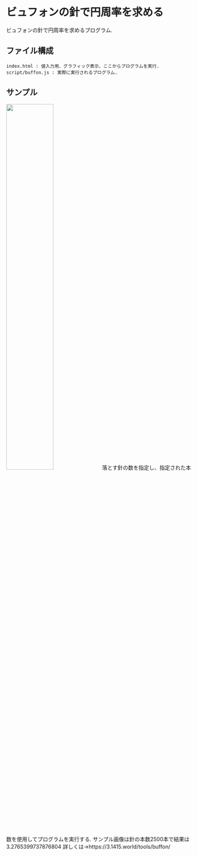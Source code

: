 # ビュフォンの針で円周率を求める
ビュフォンの針で円周率を求めるプログラム.
## ファイル構成
```
index.html : 値入力用、グラフィック表示、ここからプログラムを実行.  
script/buffon.js : 実際に実行されるプログラム.  
```
## サンプル
<img src="https://user-images.githubusercontent.com/74352831/208020407-63571506-26e0-47bf-8d1b-7ed806723d93.png" width="50%">  
落とす針の数を指定し、指定された本数を使用してプログラムを実行する.   
サンプル画像は針の本数2500本で結果は3.2765399737876804   
詳しくは→https://3.1415.world/tools/buffon/
